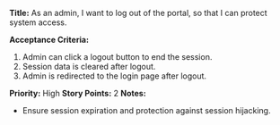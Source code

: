 **Title:**
As an admin, I want to log out of the portal, so that I can protect system access.

**Acceptance Criteria:**
1. Admin can click a logout button to end the session.
2. Session data is cleared after logout.
3. Admin is redirected to the login page after logout.

**Priority:** High
**Story Points:** 2
**Notes:**
- Ensure session expiration and protection against session hijacking.